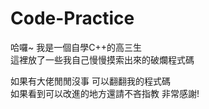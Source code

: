 # Code-Practice
哈囉~ 我是一個自學C++的高三生  
這裡放了一些我自己慢慢摸索出來的破爛程式碼  

如果有大佬閒閒沒事 可以翻翻我的程式碼  
如果看到可以改進的地方還請不吝指教 非常感謝!  